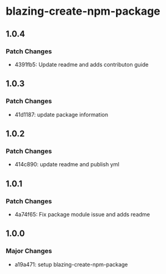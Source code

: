 # blazing-create-npm-package

## 1.0.4

### Patch Changes

- 4391fb5: Update readme and adds contributon guide

## 1.0.3

### Patch Changes

- 41d1187: update package information

## 1.0.2

### Patch Changes

- 414c890: update readme and publish yml

## 1.0.1

### Patch Changes

- 4a74f65: Fix package module issue and adds readme

## 1.0.0

### Major Changes

- a19a471: setup blazing-create-npm-package
